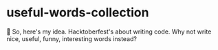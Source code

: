 # useful-words-collection
🌹 So, here's my idea. Hacktoberfest's about writing code. Why not write nice, useful, funny, interesting words instead?

